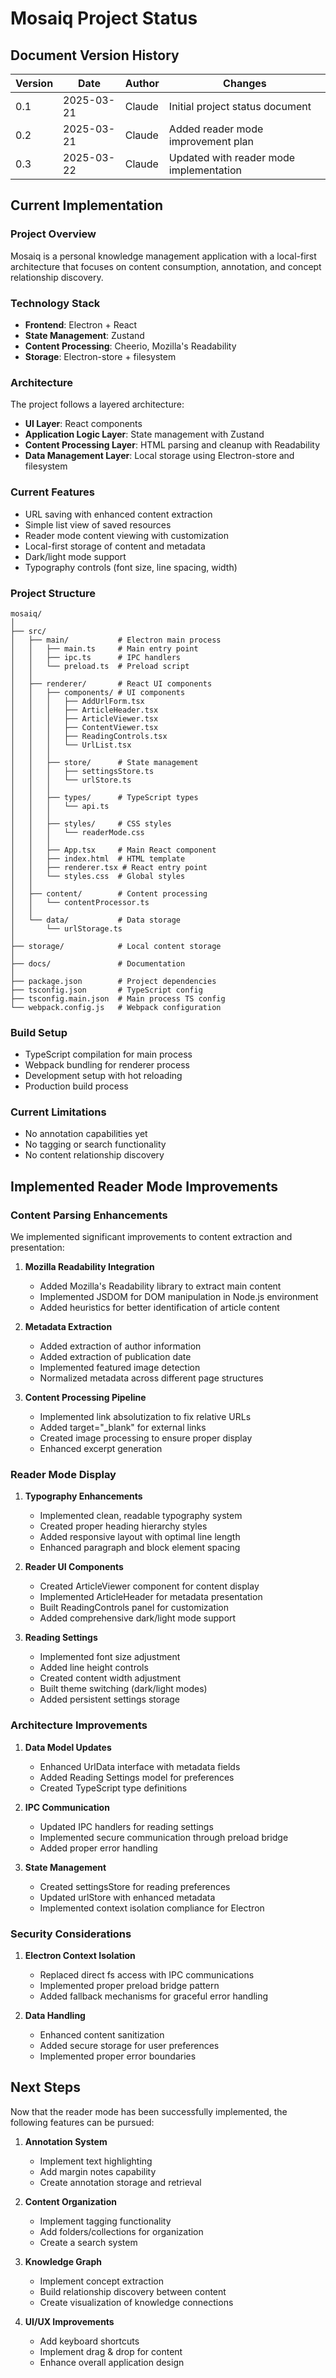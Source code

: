 # Mosaiq Project Status

## Document Version History

| Version | Date       | Author | Changes                           |
|---------|------------|--------|-----------------------------------|
| 0.1     | 2025-03-21 | Claude | Initial project status document   |
| 0.2     | 2025-03-21 | Claude | Added reader mode improvement plan |
| 0.3     | 2025-03-22 | Claude | Updated with reader mode implementation |

## Current Implementation

### Project Overview
Mosaiq is a personal knowledge management application with a local-first architecture that focuses on content consumption, annotation, and concept relationship discovery.

### Technology Stack
- **Frontend**: Electron + React
- **State Management**: Zustand
- **Content Processing**: Cheerio, Mozilla's Readability
- **Storage**: Electron-store + filesystem

### Architecture
The project follows a layered architecture:
- **UI Layer**: React components
- **Application Logic Layer**: State management with Zustand
- **Content Processing Layer**: HTML parsing and cleanup with Readability
- **Data Management Layer**: Local storage using Electron-store and filesystem

### Current Features
- URL saving with enhanced content extraction
- Simple list view of saved resources
- Reader mode content viewing with customization
- Local-first storage of content and metadata
- Dark/light mode support
- Typography controls (font size, line spacing, width)

### Project Structure
```
mosaiq/
│
├── src/
│   ├── main/           # Electron main process
│   │   ├── main.ts     # Main entry point
│   │   ├── ipc.ts      # IPC handlers
│   │   └── preload.ts  # Preload script
│   │
│   ├── renderer/       # React UI components
│   │   ├── components/ # UI components
│   │   │   ├── AddUrlForm.tsx
│   │   │   ├── ArticleHeader.tsx
│   │   │   ├── ArticleViewer.tsx
│   │   │   ├── ContentViewer.tsx
│   │   │   ├── ReadingControls.tsx
│   │   │   └── UrlList.tsx
│   │   │
│   │   ├── store/      # State management
│   │   │   ├── settingsStore.ts
│   │   │   └── urlStore.ts
│   │   │
│   │   ├── types/      # TypeScript types
│   │   │   └── api.ts
│   │   │
│   │   ├── styles/     # CSS styles
│   │   │   └── readerMode.css
│   │   │
│   │   ├── App.tsx     # Main React component
│   │   ├── index.html  # HTML template
│   │   ├── renderer.tsx # React entry point
│   │   └── styles.css  # Global styles
│   │
│   ├── content/        # Content processing
│   │   └── contentProcessor.ts
│   │
│   └── data/           # Data storage
│       └── urlStorage.ts
│
├── storage/            # Local content storage
│
├── docs/               # Documentation
│
├── package.json        # Project dependencies
├── tsconfig.json       # TypeScript config
├── tsconfig.main.json  # Main process TS config
└── webpack.config.js   # Webpack configuration
```

### Build Setup
- TypeScript compilation for main process
- Webpack bundling for renderer process
- Development setup with hot reloading
- Production build process

### Current Limitations
- No annotation capabilities yet
- No tagging or search functionality
- No content relationship discovery

## Implemented Reader Mode Improvements

### Content Parsing Enhancements

We implemented significant improvements to content extraction and presentation:

1. **Mozilla Readability Integration**
   - Added Mozilla's Readability library to extract main content
   - Implemented JSDOM for DOM manipulation in Node.js environment
   - Added heuristics for better identification of article content

2. **Metadata Extraction**
   - Added extraction of author information
   - Added extraction of publication date
   - Implemented featured image detection
   - Normalized metadata across different page structures

3. **Content Processing Pipeline**
   - Implemented link absolutization to fix relative URLs
   - Added target="_blank" for external links
   - Created image processing to ensure proper display
   - Enhanced excerpt generation

### Reader Mode Display

1. **Typography Enhancements**
   - Implemented clean, readable typography system
   - Created proper heading hierarchy styles
   - Added responsive layout with optimal line length
   - Enhanced paragraph and block element spacing

2. **Reader UI Components**
   - Created ArticleViewer component for content display
   - Implemented ArticleHeader for metadata presentation
   - Built ReadingControls panel for customization
   - Added comprehensive dark/light mode support

3. **Reading Settings**
   - Implemented font size adjustment
   - Added line height controls
   - Created content width adjustment
   - Built theme switching (dark/light modes)
   - Added persistent settings storage

### Architecture Improvements

1. **Data Model Updates**
   - Enhanced UrlData interface with metadata fields
   - Added Reading Settings model for preferences
   - Created TypeScript type definitions

2. **IPC Communication**
   - Updated IPC handlers for reading settings
   - Implemented secure communication through preload bridge
   - Added proper error handling

3. **State Management**
   - Created settingsStore for reading preferences
   - Updated urlStore with enhanced metadata
   - Implemented context isolation compliance for Electron

### Security Considerations

1. **Electron Context Isolation**
   - Replaced direct fs access with IPC communications
   - Implemented proper preload bridge pattern
   - Added fallback mechanisms for graceful error handling

2. **Data Handling**
   - Enhanced content sanitization
   - Added secure storage for user preferences
   - Implemented proper error boundaries

## Next Steps

Now that the reader mode has been successfully implemented, the following features can be pursued:

1. **Annotation System**
   - Implement text highlighting
   - Add margin notes capability
   - Create annotation storage and retrieval

2. **Content Organization**
   - Implement tagging functionality
   - Add folders/collections for organization
   - Create a search system

3. **Knowledge Graph**
   - Implement concept extraction
   - Build relationship discovery between content
   - Create visualization of knowledge connections

4. **UI/UX Improvements**
   - Add keyboard shortcuts
   - Implement drag & drop for content
   - Enhance overall application design
